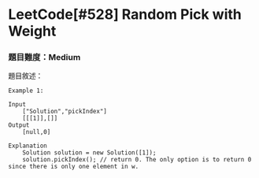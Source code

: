 # LeetCode[#528] Random Pick with Weight
### 題目難度：Medium
題目敘述：
```
Example 1:

Input
    ["Solution","pickIndex"]
    [[[1]],[]]
Output
    [null,0]

Explanation
    Solution solution = new Solution([1]);
    solution.pickIndex(); // return 0. The only option is to return 0 since there is only one element in w.
```